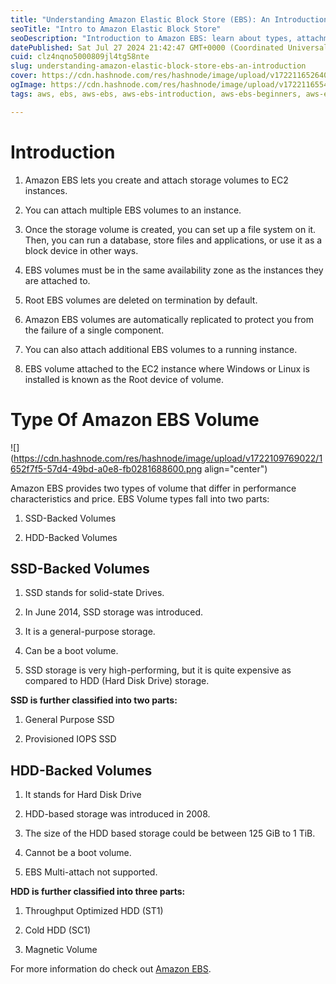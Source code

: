 ```yaml
---
title: "Understanding Amazon Elastic Block Store (EBS): An Introduction"
seoTitle: "Intro to Amazon Elastic Block Store"
seoDescription: "Introduction to Amazon EBS: learn about types, attachment, and uses of SSD and HDD-backed volumes for EC2 instances"
datePublished: Sat Jul 27 2024 21:42:47 GMT+0000 (Coordinated Universal Time)
cuid: clz4nqno5000809jl4tg58nte
slug: understanding-amazon-elastic-block-store-ebs-an-introduction
cover: https://cdn.hashnode.com/res/hashnode/image/upload/v1722116526404/8002ccf6-14e9-4858-bde9-6872808c2159.png
ogImage: https://cdn.hashnode.com/res/hashnode/image/upload/v1722116554803/0c650e31-8d35-4596-ad98-ca1d07d7d1d1.png
tags: aws, ebs, aws-ebs, aws-ebs-introduction, aws-ebs-beginners, aws-ebs-for-beginners-introduction, ebs-volume-types

---
```


# **Introduction**

1. Amazon EBS lets you create and attach storage volumes to EC2 instances.
    
2. You can attach multiple EBS volumes to an instance.
    
3. Once the storage volume is created, you can set up a file system on it. Then, you can run a database, store files and applications, or use it as a block device in other ways.
    
4. EBS volumes must be in the same availability zone as the instances they are attached to.
    
5. Root EBS volumes are deleted on termination by default.
    
6. Amazon EBS volumes are automatically replicated to protect you from the failure of a single component.
    
7. You can also attach additional EBS volumes to a running instance.
    
8. EBS volume attached to the EC2 instance where Windows or Linux is installed is known as the Root device of volume.
    

# **Type Of Amazon EBS Volume**

![](https://cdn.hashnode.com/res/hashnode/image/upload/v1722109769022/1652f7f5-57d4-49bd-a0e8-fb0281688600.png align="center")

Amazon EBS provides two types of volume that differ in performance characteristics and price. EBS Volume types fall into two parts:

1. SSD-Backed Volumes
    
2. HDD-Backed Volumes
    

## **SSD-Backed Volumes**

1. SSD stands for solid-state Drives.
    
2. In June 2014, SSD storage was introduced.
    
3. It is a general-purpose storage.
    
4. Can be a boot volume.
    
5. SSD storage is very high-performing, but it is quite expensive as compared to HDD (Hard Disk Drive) storage.
    

**SSD is further classified into two parts:**

1. General Purpose SSD
    
2. Provisioned IOPS SSD
    

## **HDD-Backed Volumes**

1. It stands for Hard Disk Drive
    
2. HDD-based storage was introduced in 2008.
    
3. The size of the HDD based storage could be between 125 GiB to 1 TiB.
    
4. Cannot be a boot volume.
    
5. EBS Multi-attach not supported.
    

**HDD is further classified into three parts:**

1. Throughput Optimized HDD (ST1)
    
2. Cold HDD (SC1)
    
3. Magnetic Volume
    

For more information do check out [Amazon EBS](https://aws.amazon.com/ebs/).